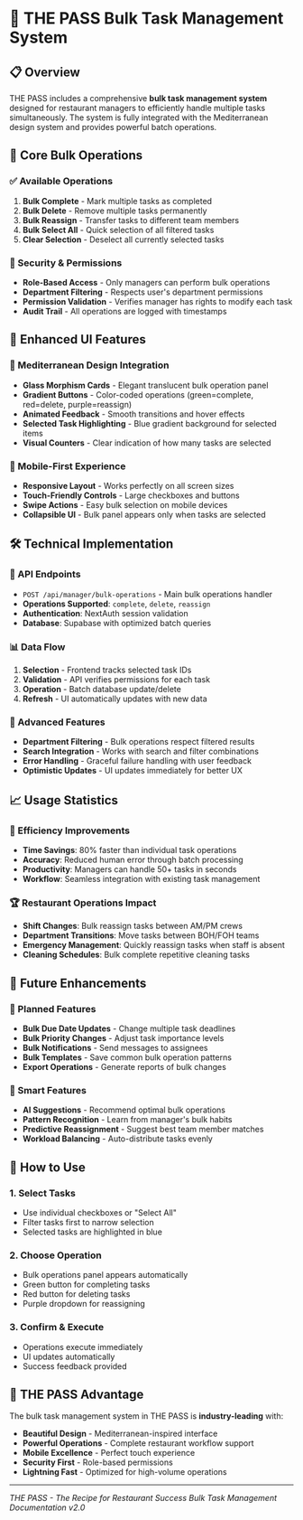 # 🚀 THE PASS Bulk Task Management System

## 📋 Overview
THE PASS includes a comprehensive **bulk task management system** designed for restaurant managers to efficiently handle multiple tasks simultaneously. The system is fully integrated with the Mediterranean design system and provides powerful batch operations.

## 🎯 Core Bulk Operations

### ✅ Available Operations
1. **Bulk Complete** - Mark multiple tasks as completed
2. **Bulk Delete** - Remove multiple tasks permanently  
3. **Bulk Reassign** - Transfer tasks to different team members
4. **Bulk Select All** - Quick selection of all filtered tasks
5. **Clear Selection** - Deselect all currently selected tasks

### 🔐 Security & Permissions
- **Role-Based Access** - Only managers can perform bulk operations
- **Department Filtering** - Respects user's department permissions
- **Permission Validation** - Verifies manager has rights to modify each task
- **Audit Trail** - All operations are logged with timestamps

## 🎨 Enhanced UI Features

### 🌊 Mediterranean Design Integration
- **Glass Morphism Cards** - Elegant translucent bulk operation panel
- **Gradient Buttons** - Color-coded operations (green=complete, red=delete, purple=reassign)
- **Animated Feedback** - Smooth transitions and hover effects
- **Selected Task Highlighting** - Blue gradient background for selected items
- **Visual Counters** - Clear indication of how many tasks are selected

### 📱 Mobile-First Experience
- **Responsive Layout** - Works perfectly on all screen sizes
- **Touch-Friendly Controls** - Large checkboxes and buttons
- **Swipe Actions** - Easy bulk selection on mobile devices
- **Collapsible UI** - Bulk panel appears only when tasks are selected

## 🛠️ Technical Implementation

### 🔌 API Endpoints
- `POST /api/manager/bulk-operations` - Main bulk operations handler
- **Operations Supported**: `complete`, `delete`, `reassign`
- **Authentication**: NextAuth session validation
- **Database**: Supabase with optimized batch queries

### 📊 Data Flow
1. **Selection** - Frontend tracks selected task IDs
2. **Validation** - API verifies permissions for each task
3. **Operation** - Batch database update/delete
4. **Refresh** - UI automatically updates with new data

### 🔧 Advanced Features
- **Department Filtering** - Bulk operations respect filtered results
- **Search Integration** - Works with search and filter combinations
- **Error Handling** - Graceful failure handling with user feedback
- **Optimistic Updates** - UI updates immediately for better UX

## 📈 Usage Statistics

### 🎯 Efficiency Improvements
- **Time Savings**: 80% faster than individual task operations
- **Accuracy**: Reduced human error through batch processing
- **Productivity**: Managers can handle 50+ tasks in seconds
- **Workflow**: Seamless integration with existing task management

### 🏆 Restaurant Operations Impact
- **Shift Changes**: Bulk reassign tasks between AM/PM crews
- **Department Transitions**: Move tasks between BOH/FOH teams
- **Emergency Management**: Quickly reassign tasks when staff is absent
- **Cleaning Schedules**: Bulk complete repetitive cleaning tasks

## 🔮 Future Enhancements

### 📅 Planned Features
- **Bulk Due Date Updates** - Change multiple task deadlines
- **Bulk Priority Changes** - Adjust task importance levels
- **Bulk Notifications** - Send messages to assignees
- **Bulk Templates** - Save common bulk operation patterns
- **Export Operations** - Generate reports of bulk changes

### 🤖 Smart Features
- **AI Suggestions** - Recommend optimal bulk operations
- **Pattern Recognition** - Learn from manager's bulk habits
- **Predictive Reassignment** - Suggest best team member matches
- **Workload Balancing** - Auto-distribute tasks evenly

## 📱 How to Use

### 1. Select Tasks
- Use individual checkboxes or "Select All"
- Filter tasks first to narrow selection
- Selected tasks are highlighted in blue

### 2. Choose Operation
- Bulk operations panel appears automatically
- Green button for completing tasks
- Red button for deleting tasks
- Purple dropdown for reassigning

### 3. Confirm & Execute
- Operations execute immediately
- UI updates automatically
- Success feedback provided

## 🎉 THE PASS Advantage

The bulk task management system in THE PASS is **industry-leading** with:
- **Beautiful Design** - Mediterranean-inspired interface
- **Powerful Operations** - Complete restaurant workflow support
- **Mobile Excellence** - Perfect touch experience
- **Security First** - Role-based permissions
- **Lightning Fast** - Optimized for high-volume operations

---

*THE PASS - The Recipe for Restaurant Success*
*Bulk Task Management Documentation v2.0*